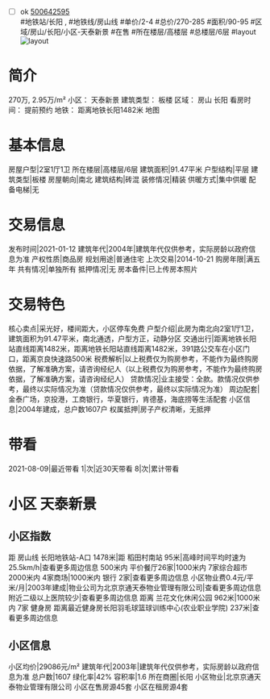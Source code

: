 - [ ] ok [500642595](https://bj.5i5j.com/ershoufang/500642595.html)  
 #地铁站/长阳 ,  #地铁线/房山线
#单价/2-4 #总价/270-285 #面积/90-95   #区域/房山/长阳/小区-天泰新景 #在售 #所在楼层/高楼层 #总楼层/6层 #layout 
![layout](http://image2.5i5j.com//group1/M00/E4/55/CgqJMV6qTUGADlmzAANzz6iaD1A182.jpg_P5.jpg) 
# 简介 
 270万,  2.95万/m² 
小区： 天泰新景
建筑类型： 板楼
区域： 房山 长阳
看房时间： 提前预约
地铁： 距离地铁长阳1482米 地图
# 基本信息 
 房屋户型|2室1厅1卫
所在楼层|高楼层/6层
建筑面积|91.47平米
户型结构|平层
建筑类型|板楼
房屋朝向|南北
建筑结构|砖混
装修情况|精装
供暖方式|集中供暖
配备电梯|无
# 交易信息 
 发布时间|2021-01-12
建筑年代|2004年|建筑年代仅供参考，实际房龄以政府信息为准
产权性质|商品房
规划用途|普通住宅
上次交易|2014-10-21
购房年限|满五年
共有情况|单独所有
抵押情况|无
房本备件|已上传房本照片
# 交易特色 
 核心卖点|采光好，楼间距大，小区停车免费
户型介绍|此房为南北向2室1厅1卫，建筑面积为91.47平米，南北通透，户型方正，动静分区
交通出行|距离地铁长阳站直线距离1482米，距离地铁长阳站直线距离1482米，391路公交车在小区门口，距离京良快速路500米
税费解析|以上税费仅为购房参考，不能作为最终购房依据，了解准确方案，请咨询经纪人（以上税费仅为购房参考，不能作为最终购房依据，了解准确方案，请咨询经纪人）
贷款情况|业主接受：全款。款情况仅供参考，最终以实际情况为准（贷款情况仅供参考，最终以实际情况为准）
周边配套|金泰广场，京投港，工商银行，华夏银行，肯德基，海底捞等生活配套
小区信息|2004年建成，总户数1607户
权属抵押|房子产权清晰，无抵押
# 带看 
 2021-08-09|最近带看	 1|次|近30天带看	 8|次|累计带看
# 小区 天泰新景
## 小区指数 
 距 房山线 长阳地铁站-A口 1478米|距 稻田村南站 95米|高峰时间平均时速为25.5km/h|查看更多周边信息
500米内 平价餐厅26家|1000米内 7家综合超市
2000米内 4家商场|1000米内 银行 2家|查看更多周边信息
小区物业费0.4元/平米/月|2003年建成|物业公司为北京京通天泰物业管理有限公司|查看更多周边信息
附近二级以上医院较少|查看更多周边信息
距离 兰花文化休闲公园 962米|1000米内 7家 健身房
距离最近健身房长阳羽毛球篮球训练中心(农业职业学院) 237米|查看更多周边信息
## 小区信息 
 小区均价|29086元/m²
建筑年代|2003年|建筑年代仅供参考，实际房龄以政府信息为准
总户数|1607
绿化率|42%
容积率|1.6
所在商圈|长阳
小区物业|北京京通天泰物业管理有限公司
小区在售房源45套
小区在租房源4套
